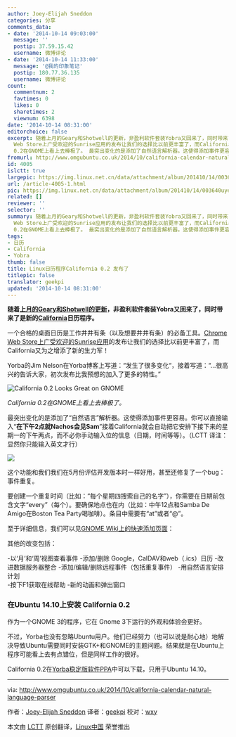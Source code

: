 ```yaml
---
author: Joey-Elijah Sneddon
categories: 分享
comments_data:
- date: '2014-10-14 09:03:00'
  message: ''
  postip: 37.59.15.42
  username: 微博评论
- date: '2014-10-14 11:33:00'
  message: '@我的印象笔记'
  postip: 180.77.36.135
  username: 微博评论
count:
  commentnum: 2
  favtimes: 0
  likes: 0
  sharetimes: 2
  viewnum: 6398
date: '2014-10-14 08:31:00'
editorchoice: false
excerpt: 随着上月的Geary和Shotwell的更新，非盈利软件套装Yobra又回来了，同时带来了是新的California日历程序。 一个合格的桌面日历是工作井井有条（以及想要井井有条）的必备工具。Chrome
  Web Store上广受欢迎的Sunrise应用的发布让我们的选择比以前更丰富了，而California又为之增添了新的生力军！ Yorba的Jim Nelson在Yorba博客上写道：发生了很多变化，接着写道：...很高兴的告诉大家，初次发布比我预想的加入了更多的特性。  California
  0.2在GNOME上看上去棒极了。 最突出变化的是添加了自然语言解析器。这使得添加事件更容易。你可以直接
fromurl: http://www.omgubuntu.co.uk/2014/10/california-calendar-natural-language-parser
id: 4005
islctt: true
largepic: https://img.linux.net.cn/data/attachment/album/201410/14/003640uyeurwaa8rm73jy0.jpg
url: /article-4005-1.html
pic: https://img.linux.net.cn/data/attachment/album/201410/14/003640uyeurwaa8rm73jy0.jpg.thumb.jpg
related: []
reviewer: ''
selector: ''
summary: 随着上月的Geary和Shotwell的更新，非盈利软件套装Yobra又回来了，同时带来了是新的California日历程序。 一个合格的桌面日历是工作井井有条（以及想要井井有条）的必备工具。Chrome
  Web Store上广受欢迎的Sunrise应用的发布让我们的选择比以前更丰富了，而California又为之增添了新的生力军！ Yorba的Jim Nelson在Yorba博客上写道：发生了很多变化，接着写道：...很高兴的告诉大家，初次发布比我预想的加入了更多的特性。  California
  0.2在GNOME上看上去棒极了。 最突出变化的是添加了自然语言解析器。这使得添加事件更容易。你可以直接
tags:
- 日历
- California
- Yobra
thumb: false
title: Linux日历程序California 0.2 发布了
titlepic: false
translator: geekpi
updated: '2014-10-14 08:31:00'
---
```


**随着[上月的Geary和Shotwell的更新](http://www.omgubuntu.co.uk/2014/09/new-shotwell-geary-stable-release-available-to-downed)，非盈利软件套装Yobra又回来了，同时带来了是新的[California](https://wiki.gnome.org/Apps/California)日历程序。**


一个合格的桌面日历是工作井井有条（以及想要井井有条）的必备工具。[Chrome Web Store上广受欢迎的Sunrise应用](http://www.omgchrome.com/sunrise-calendar-app-for-google-chrome/)的发布让我们的选择比以前更丰富了，而California又为之增添了新的生力军！


Yorba的Jim Nelson在Yorba博客上写道：“发生了很多变化“，接着写道：“...很高兴的告诉大家，初次发布比我预想的加入了更多的特性。”


![California 0.2 Looks Great on GNOME](/data/attachment/album/201410/14/003640uyeurwaa8rm73jy0.jpg)


*California 0.2在GNOME上看上去棒极了。*


最突出变化的是添加了“自然语言”解析器。这使得添加事件更容易。你可以直接输入“**在下午2点就Nachos会见Sam**”接着California就会自动把它安排下接下来的星期一的下午两点，而不必你手动输入位的信息（日期，时间等等）。（LCTT 译注：显然你只能输入英文才行）


![](/data/attachment/album/201410/14/003642jmzp6p9ljj5j9tkm.png)


这个功能和我们我们在5月份评估开发版本时一样好用，甚至还修复了一个bug：事件重复。


要创建一个重复时间（比如：“每个星期四搜索自己的名字”），你需要在日期前包含文字“every”（每个）。要确保地点也在内（比如：中午12点和Samba De Amigo在Boston Tea Party喝咖啡）。条目中需要有“at”或者“@”。


至于详细信息，我们可以见[GNOME Wiki上的快速添加页面](https://wiki.gnome.org/Apps/California/HowToUseQuickAdd)：


其他的改变包括：


-以‘月’和‘周’视图查看事件 -添加/删除 Google，CalDAV和web（.ics）日历 -改进数据服务器整合 -添加/编辑/删除远程事件（包括重复事件） -用自然语言安排计划  
 -按下F1获取在线帮助 -新的动画和弹出窗口


### 在Ubuntu 14.10上安装 California 0.2


作为一个GNOME 3的程序，它在 Gnome 3下运行的外观和体验会更好。


不过，Yorba也没有忽略Ubuntu用户。他们已经努力（也可以说是耐心地）地解决导致Ubuntu需要同时安装GTK+和GNOME的主题问题。结果就是在Ubuntu上程序可能看上去有点错位，但是同样工作的很好。


California 0.2在[Yorba稳定版软件PPA](https://launchpad.net/%7Eyorba/+archive/ubuntu/ppa?field.series_filter=utopic)中可以下载，只用于Ubuntu 14.10。




---


via: <http://www.omgubuntu.co.uk/2014/10/california-calendar-natural-language-parser>


作者：[Joey-Elijah Sneddon](https://plus.google.com/117485690627814051450/?rel=author) 译者：[geekpi](https://github.com/geekpi) 校对：[wxy](https://github.com/wxy)


本文由 [LCTT](https://github.com/LCTT/TranslateProject) 原创翻译，[Linux中国](http://linux.cn/) 荣誉推出